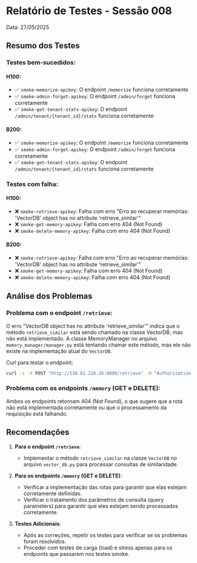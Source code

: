# Relatório de Testes - Sessão 008

Data: 27/05/2025

## Resumo dos Testes

### Testes bem-sucedidos:

#### H100:
- ✅ `smoke-memorize-apikey`: O endpoint `/memorize` funciona corretamente
- ✅ `smoke-admin-forget-apikey`: O endpoint `/admin/forget` funciona corretamente
- ✅ `smoke-get-tenant-stats-apikey`: O endpoint `/admin/tenant/{tenant_id}/stats` funciona corretamente

#### B200:
- ✅ `smoke-memorize-apikey`: O endpoint `/memorize` funciona corretamente
- ✅ `smoke-admin-forget-apikey`: O endpoint `/admin/forget` funciona corretamente
- ✅ `smoke-get-tenant-stats-apikey`: O endpoint `/admin/tenant/{tenant_id}/stats` funciona corretamente

### Testes com falha:

#### H100:
- ❌ `smoke-retrieve-apikey`: Falha com erro "Erro ao recuperar memórias: 'VectorDB' object has no attribute 'retrieve_similar'"
- ❌ `smoke-get-memory-apikey`: Falha com erro 404 (Not Found)
- ❌ `smoke-delete-memory-apikey`: Falha com erro 404 (Not Found)

#### B200:
- ❌ `smoke-retrieve-apikey`: Falha com erro "Erro ao recuperar memórias: 'VectorDB' object has no attribute 'retrieve_similar'"
- ❌ `smoke-get-memory-apikey`: Falha com erro 404 (Not Found)
- ❌ `smoke-delete-memory-apikey`: Falha com erro 404 (Not Found)

## Análise dos Problemas

### Problema com o endpoint `/retrieve`:

O erro "VectorDB object has no attribute 'retrieve_similar'" indica que o método `retrieve_similar` está sendo chamado na classe VectorDB, mas não está implementado. A classe MemoryManager no arquivo `memory_manager/manager.py` está tentando chamar este método, mas ele não existe na implementação atual do `VectorDB`.

Curl para testar o endpoint:

```bash
curl -s -X POST "http://130.61.226.26:8000/retrieve" -H "Authorization: Bearer qube_bb883ae4e4794b90a97bb1e3494e6cef" -H "Content-Type: application/json" -d '{"tenant_id":"qube_assistant_tenant_h100_test_2","agent_id":"agent_test_h100_bench008","query":"teste"}' | jq
```

### Problema com os endpoints `/memory` (GET e DELETE):

Ambos os endpoints retornam 404 (Not Found), o que sugere que a rota não está implementada corretamente ou que o processamento da requisição está falhando.

## Recomendações

1. **Para o endpoint `/retrieve`**:
   - Implementar o método `retrieve_similar` na classe `VectorDB` no arquivo `vector_db.py` para processar consultas de similaridade.

2. **Para os endpoints `/memory` (GET e DELETE)**:
   - Verificar a implementação das rotas para garantir que elas estejam corretamente definidas.
   - Verificar o tratamento dos parâmetros de consulta (query parameters) para garantir que eles estejam sendo processados corretamente.

3. **Testes Adicionais**:
   - Após as correções, repetir os testes para verificar se os problemas foram resolvidos.
   - Proceder com testes de carga (load) e stress apenas para os endpoints que passarem nos testes smoke.
